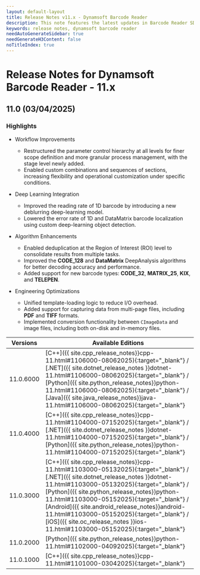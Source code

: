 ```yaml
---
layout: default-layout
title: Release Notes v11.x - Dynamsoft Barcode Reader
description: This note features the latest updates in Barcode Reader SDK version 11.x. New features were added along with various APIs deprecated, removed, and removed.
keywords: release notes, dynamsoft barcode reader
needAutoGenerateSidebar: true
needGenerateH3Content: false
noTitleIndex: true
---
```


# Release Notes for Dynamsoft Barcode Reader - 11.x

## 11.0 (03/04/2025)

### Highlights

- Workflow Improvements
  - Restructured the parameter control hierarchy at all levels for finer scope definition and more granular process management, with the stage level newly added.
  - Enabled custom combinations and sequences of sections, increasing flexibility and operational customization under specific conditions.

- Deep Learning Integration
  - Improved the reading rate of 1D barcode by introducing a new deblurring deep-learning model.
  - Lowered the error rate of 1D and DataMatrix barcode localization using custom deep-learning object detection.

- Algorithm Enhancements
  - Enabled deduplication at the Region of Interest (ROI) level to consolidate results from multiple tasks.
  - Improved the **CODE_128** and **DataMatrix** DeepAnalysis algorithms for better decoding accuracy and performance.
  - Added support for new barcode types: **CODE_32**, **MATRIX_25**, **KIX**, and **TELEPEN**.

- Engineering Optimizations
  - Unified template-loading logic to reduce I/O overhead.
  - Added support for capturing data from multi-page files, including **PDF** and **TIFF** formats.
  - Implemented conversion functionality between `CImageData` and image files, including both on-disk and in-memory files.


| Versions | Available Editions |
| -------- | ------------------ |
| 11.0.6000 | [C++]({{ site.cpp_release_notes}}cpp-11.html#1106000-08062025){:target="_blank"} / [.NET]({{ site.dotnet_release_notes }}dotnet-11.html#1106000-08062025){:target="_blank"} / [Python]({{ site.python_release_notes}}python-11.html#1106000-08062025){:target="_blank"} / [Java]({{ site.java_release_notes}}java-11.html#1106000-08062025){:target="_blank"} |
| 11.0.4000 | [C++]({{ site.cpp_release_notes}}cpp-11.html#1104000-07152025){:target="_blank"} / [.NET]({{ site.dotnet_release_notes }}dotnet-11.html#1104000-07152025){:target="_blank"} / [Python]({{ site.python_release_notes}}python-11.html#1104000-07152025){:target="_blank"} |
| 11.0.3000 | [C++]({{ site.cpp_release_notes}}cpp-11.html#1103000-05132025){:target="_blank"} / [.NET]({{ site.dotnet_release_notes }}dotnet-11.html#1103000-05132025){:target="_blank"} / [Python]({{ site.python_release_notes}}python-11.html#1103000-05152025){:target="_blank"} / [Android]({{ site.android_release_notes}}android-11.html#1103000-05152025){:target="_blank"} / [iOS]({{ site.oc_release_notes }}ios-11.html#1103000-05152025){:target="_blank"} |
| 11.0.2000 | [Python]({{ site.python_release_notes}}python-11.html#1102000-04092025){:target="_blank"} |
| 11.0.1000 | [C++]({{ site.cpp_release_notes}}cpp-11.html#1101000-03042025){:target="_blank"} |
